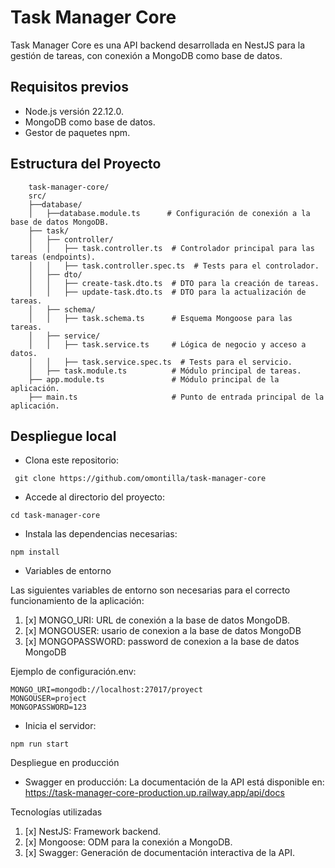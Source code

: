 # Task Manager Core

Task Manager Core es una API backend desarrollada en NestJS para la gestión de tareas, con conexión a MongoDB como base de datos.

## Requisitos previos
* 	Node.js versión 22.12.0.
* 	MongoDB como base de datos.
* 	Gestor de paquetes npm.

## Estructura del Proyecto


        task-manager-core/ 
        src/
        ├──database/
        │   ├──database.module.ts      # Configuración de conexión a la base de datos MongoDB.
        ├── task/
        │   ├── controller/
        │   │   ├── task.controller.ts  # Controlador principal para las tareas (endpoints).
        │   │   ├── task.controller.spec.ts  # Tests para el controlador.
        │   ├── dto/
        │   │   ├── create-task.dto.ts  # DTO para la creación de tareas.
        │   │   ├── update-task.dto.ts  # DTO para la actualización de tareas.
        │   ├── schema/
        │   │   ├── task.schema.ts      # Esquema Mongoose para las tareas.
        │   ├── service/
        │   │   ├── task.service.ts     # Lógica de negocio y acceso a datos.
        │   │   ├── task.service.spec.ts  # Tests para el servicio.
        │   ├── task.module.ts          # Módulo principal de tareas.
        ├── app.module.ts               # Módulo principal de la aplicación.
        ├── main.ts                     # Punto de entrada principal de la aplicación.


## Despliegue local


* Clona este repositorio:

` git clone https://github.com/omontilla/task-manager-core`

* Accede al directorio del proyecto:

`cd task-manager-core`

* Instala las dependencias necesarias:

`npm install`


* Variables de entorno

Las siguientes variables de entorno son necesarias para el correcto funcionamiento de la aplicación:
1. [x] MONGO_URI: URL de conexión a la base de datos MongoDB.
2. [x] MONGOUSER: usario de conexion a la base de datos MongoDB
3. [x] MONGOPASSWORD: password de conexion a la base de datos MongoDB

Ejemplo de configuración.env:

    MONGO_URI=mongodb://localhost:27017/proyect
    MONGOUSER=project
    MONGOPASSWORD=123

* Inicia el servidor:

`npm run start`

Despliegue en producción

*	Swagger en producción: La documentación de la API está disponible en:
https://task-manager-core-production.up.railway.app/api/docs

Tecnologías utilizadas

1. [x] 	NestJS: Framework backend.
2. [x] 	Mongoose: ODM para la conexión a MongoDB.
3. [x] 	Swagger: Generación de documentación interactiva de la API.